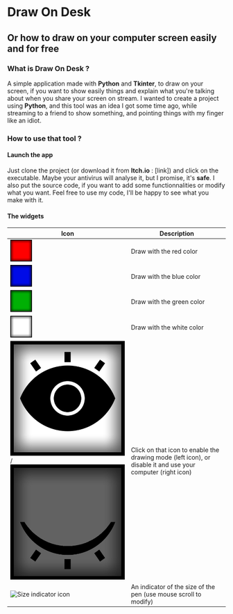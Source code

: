 # Draw On Desk
## Or how to draw on your computer screen easily and for free

### What is Draw On Desk ?

  A simple application made with **Python** and **Tkinter**, to draw on your screen, if you want to show easily 
things and explain what you're talking about when you share your screen on stream.
  I wanted to create a project using **Python**, and this tool was an idea I got some time ago, while 
streaming to a friend to show something, and pointing things with my finger like an idiot.

### How to use that tool ? 
#### Launch the app

  Just clone the project (or download it from **Itch.io** : [link]) and click on the executable.
Maybe your antivirus will analyse it, but I promise, it's **safe**. I also put the source code, if
you want to add some functionnalities or modify what you want. Feel free to use my code, I'll be happy 
to see what you make with it.

#### The widgets

|Icon|Description|
| --- | --- |
|![Red color icon](/button/redButton60x60.png)|Draw with the red color|
|![Blue color icon](/button/blueButton60x60.png)|Draw with the blue color|
|![Green color icon](/button/greenButton60x60.png)|Draw with the green color|
|![White color icon](/button/whiteButton60x60.png)|Draw with the white color|
|![Active icon](/button/activ.png)/![Unactive icon](/button/unactiv.png)|Click on that icon to enable the drawing mode (left icon), or disable it and use your computer (right icon)|
|![Size indicator icon](/button/sizeIndicator50x50.png)|An indicator of the size of the pen (use mouse scroll to modify)|


